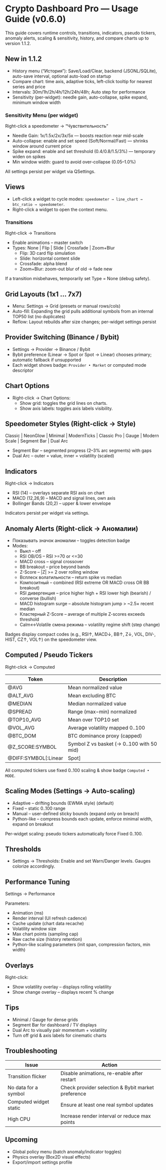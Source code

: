 # Crypto Dashboard Pro — Usage Guide (v0.6.0)

This guide covers runtime controls, transitions, indicators, pseudo tickers, anomaly alerts, scaling & sensitivity, history, and compare charts up to version 1.1.2.

## New in 1.1.2
- History menu (“История”): Save/Load/Clear, backend (JSONL/SQLite), auto-save interval, optional auto-load on startup
- Compare chart: time axis, adaptive ticks, left-click tooltip for nearest series and price
- Intervals: 30m/1h/2h/4h/12h/24h/48h; Auto step for performance
- Sensitivity (per-widget): needle gain, auto-collapse, spike expand, minimum window width

### Sensitivity Menu (per widget)
Right-click a speedometer → “Чувствительность”
- Needle Gain: 1x/1.5x/2x/3x/5x — boosts reaction near mid-scale
- Auto-collapse: enable and set speed (Soft/Normal/Fast) — shrinks window around current price
- Spike expand: enable and set threshold (0.4/0.8/1.5/3%) — temporary widen on spikes
- Min window width: guard to avoid over-collapse (0.05–1.0%)

All settings persist per widget via QSettings.

## Views
- Left-click a widget to cycle modes: `speedometer → line_chart → btc_ratio → speedometer`.
- Right-click a widget to open the context menu.

### Transitions
Right-click → Transitions

- Enable animations – master switch
- Types: None | Flip | Slide | Crossfade | Zoom+Blur
  - Flip: 3D card flip simulation
  - Slide: horizontal content slide
  - Crossfade: alpha blend
  - Zoom+Blur: zoom-out blur of old → fade new

If a transition misbehaves, temporarily set Type = None (debug safety).

## Grid Layouts (1x1 … 7x7)
- Menu: Settings → Grid (presets or manual rows/cols)
- Auto-fill: Expanding the grid pulls additional symbols from an internal TOP50 list (no duplicates)
- Reflow: Layout rebuilds after size changes; per-widget settings persist

## Provider Switching (Binance / Bybit)
- Settings → Provider → Binance / Bybit
- Bybit preference (Linear → Spot or Spot → Linear) chooses primary; automatic fallback if unsupported
- Each widget shows badge: `Provider • Market` or computed mode descriptor

## Chart Options
- Right-click → Chart Options:
  - Show grid: toggles the grid lines on charts.
  - Show axis labels: toggles axis labels visibility.

## Speedometer Styles (Right-click → Style)
Classic | NeonGlow | Minimal | ModernTicks | Classic Pro | Gauge | Modern Scale | Segment Bar | Dual Arc

- Segment Bar – segmented progress (2–3% arc segments) with gaps
- Dual Arc – outer = value, inner = volatility (scaled)

## Indicators
Right-click → Indicators

- RSI (14) – overlays separate RSI axis on chart
- MACD (12,26,9) – MACD and signal lines, own axis
- Bollinger Bands (20,2) – upper & lower envelope

Indicators persist per widget via settings.

## Anomaly Alerts (Right-click → Аномалии)
- Показывать значок аномалии – toggles detection badge
- Modes:
  - Выкл – off
  - RSI OB/OS – RSI >=70 or <=30
  - MACD cross – signal crossover
  - BB breakout – price beyond bands
  - Z-Score – |Z| >= 2 over rolling window
  - Всплеск волатильности – return spike vs median
  - Композитный – combined (RSI extreme OR MACD cross OR BB breakout)
  - RSI дивергенция – price higher high + RSI lower high (bearish) / converse (bullish)
  - MACD histogram surge – absolute histogram jump > ~2.5× recent median
  - Кластерный Z-Score – average of multiple Z-scores exceeds threshold
  - Calm↔Volatile смена режима – volatility regime shift (step change)

Badges display compact codes (e.g., RSI↑, MACD↓, BB↑, Z↓, VOL, DIV-, HIST, CZ↑, VOL↑) on the speedometer view.

## Computed / Pseudo Tickers
Right-click → Computed

| Token | Description |
|-------|-------------|
| @AVG | Mean normalized value |
| @ALT_AVG | Mean excluding BTC |
| @MEDIAN | Median normalized value |
| @SPREAD | Range (max−min) normalized |
| @TOP10_AVG | Mean over TOP10 set |
| @VOL_AVG | Average volatility mapped 0..100 |
| @BTC_DOM | BTC dominance proxy (capped) |
| @Z_SCORE:SYMBOL | Symbol Z vs basket (-> 0..100 with 50 mid) |
| @DIFF:SYMBOL[:Linear|Spot] | % diff Bybit vs Binance centered at 50 |

All computed tickers use fixed 0..100 scaling & show badge `Computed • MODE`.

## Scaling Modes (Settings → Auto-scaling)
- Adaptive – drifting bounds (EWMA style) (default)
- Fixed – static 0..100 range
- Manual – user-defined sticky bounds (expand only on breach)
- Python-like – compress bounds each update, enforce minimal width, expand on breakout

Per-widget scaling: pseudo tickers automatically force Fixed 0..100.

## Thresholds
- Settings → Thresholds: Enable and set Warn/Danger levels. Gauges colorize accordingly.

## Performance Tuning
Settings → Performance

Parameters:
- Animation (ms)
- Render interval (UI refresh cadence)
- Cache update (chart data recache)
- Volatility window size
- Max chart points (sampling cap)
- Raw cache size (history retention)
- Python-like scaling parameters (init span, compression factors, min width)

## Overlays
Right-click:
- Show volatility overlay – displays rolling volatility
- Show change overlay – displays recent % change

## Tips
- Minimal / Gauge for dense grids
- Segment Bar for dashboard / TV displays
- Dual Arc to visually pair momentum + volatility
- Turn off grid & axis labels for cinematic charts

## Troubleshooting
| Issue | Action |
|-------|--------|
| Transition flicker | Disable animations, re-enable after restart |
| No data for a symbol | Check provider selection & Bybit market preference |
| Computed widget static | Ensure at least one real symbol updates |
| High CPU | Increase render interval or reduce max points |

## Upcoming
- Global policy menu (batch anomaly/indicator toggles)
- Physics overlay (Box2D visual effects)
- Export/import settings profile
